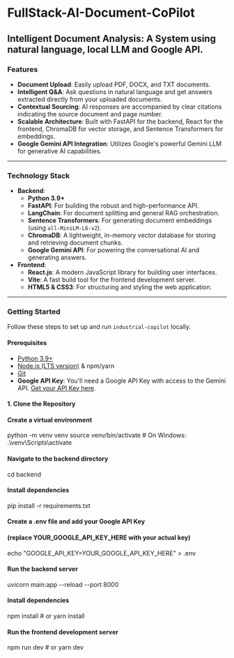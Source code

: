 # FullStack-AI-Document-CoPilot
## Intelligent Document Analysis: A System using natural language, local LLM and Google API.

### **Features**

* **Document Upload**: Easily upload PDF, DOCX, and TXT documents.
* **Intelligent Q&A**: Ask questions in natural language and get answers extracted directly from your uploaded documents.
* **Contextual Sourcing**: AI responses are accompanied by clear citations indicating the source document and page number.
* **Scalable Architecture**: Built with FastAPI for the backend, React for the frontend, ChromaDB for vector storage, and Sentence Transformers for embeddings.
* **Google Gemini API Integration**: Utilizes Google's powerful Gemini LLM for generative AI capabilities.

---

### **Technology Stack**

* **Backend**:
    * **Python 3.9+**
    * **FastAPI**: For building the robust and high-performance API.
    * **LangChain**: For document splitting and general RAG orchestration.
    * **Sentence Transformers**: For generating document embeddings (using `all-MiniLM-L6-v2`).
    * **ChromaDB**: A lightweight, in-memory vector database for storing and retrieving document chunks.
    * **Google Gemini API**: For powering the conversational AI and generating answers.
* **Frontend**:
    * **React.js**: A modern JavaScript library for building user interfaces.
    * **Vite**: A fast build tool for the frontend development server.
    * **HTML5 & CSS3**: For structuring and styling the web application.

---

### **Getting Started**

Follow these steps to set up and run `industrial-copilot` locally.

#### **Prerequisites**

* [Python 3.9+](https://www.python.org/downloads/)
* [Node.js (LTS version)](https://nodejs.org/en/download/) & npm/yarn
* [Git](https://git-scm.com/downloads)
* **Google API Key**: You'll need a Google API Key with access to the Gemini API. [Get your API Key here](https://aistudio.google.com/app/apikey).

#### **1. Clone the Repository**

#### Create a virtual environment 
python -m venv venv
source venv/bin/activate # On Windows: .\venv\Scripts\activate

#### Navigate to the backend directory
cd backend

#### Install dependencies
pip install -r requirements.txt

#### Create a .env file and add your Google API Key
#### (replace YOUR_GOOGLE_API_KEY_HERE with your actual key)
echo "GOOGLE_API_KEY=YOUR_GOOGLE_API_KEY_HERE" > .env

#### Run the backend server
uvicorn main:app --reload --port 8000

#### Install dependencies
npm install # or yarn install

#### Run the frontend development server
npm run dev # or yarn dev
